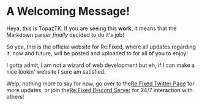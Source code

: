 # A Welcoming Message!

Heya, this is TopazTK. If you are seeing this **work**, it means that the Markdown parser *finally* decided to do it's job!

So yea, this is the official website for Re:Fixed, where all updates regarding it, now and future, will be posted and uploaded to for all of you to enjoy!

I gotta admit, I am not a wizard of web development but eh, if I can make a nice lookin' website I sure am satisfied.

Welp, nothing more to say for now, go over to the[Re:Fixed Twitter Page](https://twitter.com/KH_ReFixed) for more updates, or join the[Re:Fixed Discord Server](https://discord.gg/aGc7CyEJgv) for 24/7 interaction with others!